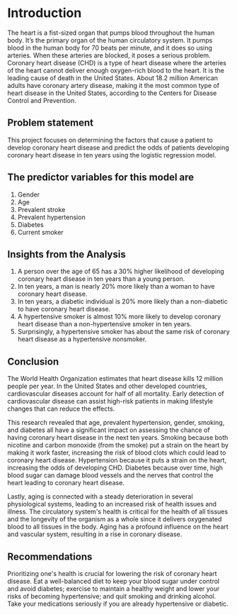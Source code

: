 # **Introduction**
The heart is a fist-sized organ that pumps blood throughout the human body. It’s the primary organ of the human circulatory system. It pumps blood in the human body for 70 beats per minute, and it does so using arteries. When these arteries are blocked, it poses a serious problem. Coronary heart disease (CHD) is a type of heart disease where the arteries of the heart cannot deliver enough oxygen-rich blood to the heart. It is the leading cause of death in the United States. About 18.2 million American adults have coronary artery disease, making it the most common type of heart disease in the United States, according to the Centers for Disease Control and Prevention.

## **Problem statement**
This project focuses on determining the factors that cause a patient to develop coronary heart disease and predict the odds of patients developing coronary heart disease in ten years using the logistic regression model. 

## The predictor variables for this model are
  1.  Gender
  2.  Age
  3.  Prevalent stroke
  4.  Prevalent hypertension
  5.  Diabetes
  6.  Current smoker

## **Insights from the Analysis**
  1.  A person over the age of 65 has a 30% higher likelihood of developing coronary heart disease in ten years than a young person.
  2.  In ten years, a man is nearly 20% more likely than a woman to have coronary heart disease.
  3.  In ten years, a diabetic individual is 20% more likely than a non-diabetic to have coronary heart disease.
  4.  A hypertensive smoker is almost 10% more likely to develop coronary heart disease than a non-hypertensive smoker in ten years.
  5.  Surprisingly, a hypertensive smoker has about the same risk of coronary heart disease as a hypertensive nonsmoker.

## **Conclusion**
The World Health Organization estimates that heart disease kills 12 million people per year. In the United States and other developed countries, cardiovascular diseases account for half of all mortality. Early detection of cardiovascular disease can assist high-risk patients in making lifestyle changes that can reduce the effects. 

This research revealed that age, prevalent hypertension, gender, smoking, and diabetes all have a significant impact on assessing the chance of having coronary heart disease in the next ten years. Smoking because both nicotine and carbon monoxide (from the smoke) put a strain on the heart by making it work faster, increasing the risk of blood clots which could lead to coronary heart disease. Hypertension because it puts a strain on the heart, increasing the odds of developing CHD. Diabetes because over time, high blood sugar can damage blood vessels and the nerves that control the heart leading to coronary heart disease. 

Lastly, aging is connected with a steady deterioration in several physiological systems, leading to an increased risk of health issues and illness. The circulatory system's health is critical for the health of all tissues and the longevity of the organism as a whole since it delivers oxygenated blood to all tissues in the body. Aging has a profound influence on the heart and vascular system, resulting in a rise in coronary disease.

## **Recommendations**
Prioritizing one's health is crucial for lowering the risk of coronary heart disease. Eat a well-balanced diet to keep your blood sugar under control and avoid diabetes; exercise to maintain a healthy weight and lower your risks of becoming hypertensive; and quit smoking and drinking alcohol. Take your medications seriously if you are already hypertensive or diabetic.
